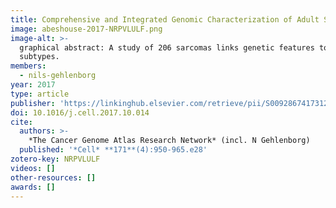 ```yaml
---
title: Comprehensive and Integrated Genomic Characterization of Adult Soft Tissue Sarcomas
image: abeshouse-2017-NRPVLULF.png
image-alt: >-
  graphical abstract: A study of 206 sarcomas links genetic features to prognosis across LMS, MFS, UPS, and DDLPS
  subtypes.
members:
  - nils-gehlenborg
year: 2017
type: article
publisher: 'https://linkinghub.elsevier.com/retrieve/pii/S0092867417312035'
doi: 10.1016/j.cell.2017.10.014
cite:
  authors: >-
    *The Cancer Genome Atlas Research Network* (incl. N Gehlenborg)
  published: '*Cell* **171**(4):950-965.e28'
zotero-key: NRPVLULF
videos: []
other-resources: []
awards: []
---
```



